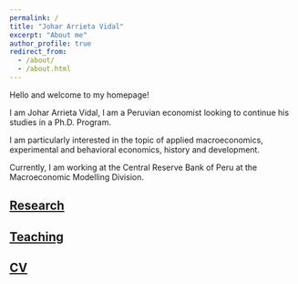 ```yaml
---
permalink: /
title: "Johar Arrieta Vidal"
excerpt: "About me"
author_profile: true
redirect_from: 
  - /about/
  - /about.html
---
```


Hello and welcome to my homepage!

I am Johar Arrieta Vidal, I am a Peruvian economist looking to continue his studies in a Ph.D. Program. 

I am particularly interested in the topic of applied macroeconomics, experimental and behavioral economics, history and development.

Currently, I am working at the Central Reserve Bank of Peru at the Macroeconomic Modelling Division. 

## [Research](research)

## [Teaching](teaching)

## [CV](cv)
